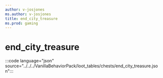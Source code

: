 ```yaml
---
author: v-josjones
ms.author: v-josjones
title: end_city_treasure
ms.prod: gaming
---
```


# end_city_treasure

:::code language="json" source="../../../VanillaBehaviorPack/loot_tables/chests/end_city_treasure.json":::